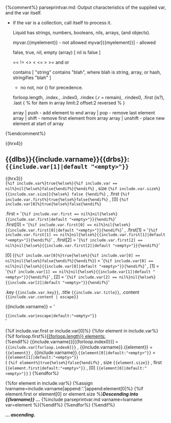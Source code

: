 {%comment%}
parseprintvar.md: Output characteristics of the supplied var, and the var itself.
- if the var is a collection, call itself to process it.

	Liquid has strings, numbers, booleans, nils, arrays, (and objects).

	myvar.{{myelement}}  - not allowed
	myvar[{{myelement}}] - allowed

	false, true, nil, empty (array) [ nil is false ]

	== != <>    < <= > >=    and or

	contains [ "string" contains "blah", where blah is string, array, or hash, stringifies "blah" ]

	- no not, nor () for precedence.

	forloop.length, .index., .index0, .rindex (.r = remain), .rindex0, .first (is?), .last
	{ % for item in array limit:2 offset:2 reversed % }

	array | push - add element to end
	array | pop  - remove last element
	array | shift - remove first element from array
	array | unshift - place new element at start of array


{%endcomment%}

{{hrx4}}
## {{dlbs}}{{include.varname}}{{drbs}}: ``` {{include.var[1]|default "<empty>"}} ```
{{hrx3}}
<br>
``` {%if include.var%}true{%else%}{%if include.var == nil%}nil{%else%}false{%endif%}{%endif%} ```
, size ``` {%if include.var.size%}{{include.var.size}}{%else%} false {%endif%} ```
, .first ``` {%if include.var.first%}true{%else%}false{%endif%} ```
, [0] ``` {%if include.var[0]%}true{%else%}false{%endif%} ```

.first = '``` {%if include.var.first == nil%}nil{%else%}{{include.var.first|default "<empty>"}}{%endif%} ```'<br>
.first[0] = '``` {%if include.var.first[0] == nil%}nil{%else%}{{include.var.first[0]|default "<empty>"}}{%endif%} ```'
, .first[1] = '``` {%if include.var.first[1] == nil%}nil{%else%}{{include.var.first[1]|default "<empty>"}}{%endif%} ```'
, .first[2] = '``` {%if include.var.first[2] == nil%}nil{%else%}{{include.var.first[2]|default "<empty>"}}{%endif%} ```'

[0] (``` {%if include.var[0]%}true{%else%}{%if include.var[0] == nil%}nil{%else%}false{%endif%}{%endif%} ```)
= '``` {%if include.var[0] == nil%}nil{%else%}{{include.var[0]|default "<empty>"}}{%endif%} ```'
, [1] = '``` {%if include.var[1] == nil%}nil{%else%}{{include.var[1]|default "<empty>"}}{%endif%} ```'
, [2] = '``` {%if include.var[2] == nil%}nil{%else%}{{include.var[2]|default "<empty>"}}{%endif%} ```'

.key ``` {{include.var.key}} ```,
.title ``` {{include.var.title}} ```,
.content ``` {{include.var.content | escape}} ```

{{include.varname}} = '

``` {{include.var|escape|default:"<empty>"}} ```
<br>'

{%if include.var.first or include.var[0]%}
{%for element in include.var%}
{%if forloop.first%}<u>{{forloop.length}} elements:</u><br>{%endif%}
{{include.varname}}[{{forloop.index0}}] = ``` {{include.var[forloop.index0]}} ```
, {{include.varname}}.{{element}} = ``` {{element}} ```
, {{include.varname}}.``` {{element[0]|default:"<empty>"}} ``` = ``` {{element[1]|default:"<empty>"}} ```<br>
( `{%if element%}true{%else%}false{%endif%}` , size `{{element.size}}` , first `{{element.first|default:"<empty>"}}` , [0] `{{element[0]|default:"<empty>"}}` )
{%endfor%}

{%for element in include.var%}
{%assign lvarname=include.varname|append:'.'|append:element[0]%}
{%if element.first or element[0] or element.size %}***Descending into {{lvarname}} ...*** {%include parseprintvar.md varname=lvarname  var=element %}{%endif%}
{%endfor%}
{%endif%}

***... ascending.***
